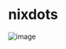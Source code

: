 # nixdots
![image](https://github.com/user-attachments/assets/984140be-10cc-4089-8a99-22402c3e1808)


